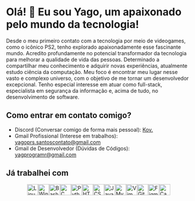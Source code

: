 <!--
Olá! Se você está lendo isso, provavelmente teve algum tipo de interesse em meu perfil.
Sinta-se à vontade para usar este código e criar o seu próprio perfil!
A única coisa que peço é que deixe o link para este repositório no seu perfil.
(E claro, substitua as informações com as suas)

ATENÇÃO: Para que este arquivo funcione, você precisa renomeá-lo para "README.md", sem as aspas.
Escolha entre as opções de idioma disponíveis e renomeie o arquivo de acordo. Por exemplo, se você
quiser usar o português, apague o arquivo "en-us.md" e renomeie este arquivo para "README.md".
Lembre-se também de deixar o arquivo README.md no diretório raiz do seu perfil juntamente com
a pasta assets para que o GitHub possa reconhecê-lo.

Se tiver alguma dúvida, pode me contatar no Discord, sem problemas.
-->

<!-- Título central -->
# Olá! 👋 Eu sou Yago, um apaixonado pelo mundo da tecnologia!

<!-- Texto de introdução do seu perfil -->
<!-- Aqui, eu recomendo que você faça um texto curto, mas que seja o suficiente para que as pessoas
 saibam quem você é. Especificamente este README.md, eu tentei fazer mais focado em quem eu sou e
  no que eu faço de forma minimamente profissional e pessoal, mas faça como preferir-->
Desde o meu primeiro contato com a tecnologia por meio de videogames, como o icônico PS2, tenho explorado apaixonadamente esse fascinante mundo. Acredito profundamente no potencial transformador da tecnologia para melhorar a qualidade de vida das pessoas. Determinado a compartilhar meu conhecimento e adquirir novas experiências, atualmente estudo ciência da computação. Meu foco é encontrar meu lugar nesse vasto e complexo universo, com o objetivo de me tornar um desenvolvedor excepcional. Tenho especial interesse em atuar como full-stack, especialista em segurança da informação e, acima de tudo, no desenvolvimento de software.

<!-- Seção de links para redes sociais ou contato -->
<!-- Recomendo que coloque links para redes sociais ou contatos que você deseja compartilhar. Você pode  usar ícones de redes sociais ou apenas texto, como eu fiz. No entanto, tente utilizar redes sociais específicas para desenvolvedores, como o LinkedIn, ou redes sociais que você utiliza para fins profissionais. -->
## Como entrar em contato comigo?

<!-- Meu discord, por exemplo, é uma forma de contato que eu uso para fins tanto profissionais quanto pessoais, então eu coloquei ele aqui. -->
- Discord (Conversar comigo de forma mais pessoal): [Kov.](https://discordapp.com/users/405423872754712586)
- Gmail Profissional (Interese em trabalhos): [yagoprs.santoscontato@gmail.com](mailto:yagoprs.santoscontato@gmail.com)
- Gmail de Desenvolvedor (Dúvidas de Códigos): [yagprogramr@gmail.com](mailto:yagprogramr@gmail.com)

<!-- Seção de Habilidades -->
<!-- Aqui, você pode colocar as suas habilidades. Eu recomendo que você coloque apenas as habilidades que você tem mais domínio e que possuem influência direta na sua área de atuação. -->
## Já trabalhei com

<!-- Lembre-se! Fique atento com o espaçamento e com o tamanho das imagens. Se você colocar muitas imagens ou deixar o tamanho disregulado, o layout do seu perfil pode quebrar. -->
<div style="display: flex; justify-content: center; align-items: center;">
    <img src="https://cdn.jsdelivr.net/gh/devicons/devicon/icons/linux/linux-original.svg" height="30" alt="Linux">
    <img src="https://cdn.jsdelivr.net/gh/devicons/devicon/icons/windows8/windows8-original.svg" height="30" alt="Windows">
    <img src="https://cdn.jsdelivr.net/gh/devicons/devicon/icons/bash/bash-original.svg" height="30" alt="Bash">
    <img src="https://cdn.jsdelivr.net/gh/devicons/devicon/icons/c/c-original.svg" height="30" alt="C">
    <img src="https://cdn.jsdelivr.net/gh/devicons/devicon/icons/python/python-original.svg" height="30" alt="Python">
    <img src="https://cdn.jsdelivr.net/gh/devicons/devicon/icons/html5/html5-original.svg" height="30" alt="HTML5">
    <img src="https://cdn.jsdelivr.net/gh/devicons/devicon/icons/css3/css3-original.svg" height="30" alt="CSS3">
    <img src="https://cdn.jsdelivr.net/gh/devicons/devicon/icons/javascript/javascript-original.svg" height="30" alt="JavaScript">
    <img src="https://cdn.jsdelivr.net/gh/devicons/devicon/icons/mysql/mysql-original.svg" height="30" alt="MySQL">
    <img src="https://cdn.jsdelivr.net/gh/devicons/devicon/icons/vim/vim-original.svg" height="30" alt="Vim">
    <img src="https://cdn.jsdelivr.net/gh/devicons/devicon/icons/git/git-original.svg" height="30" alt="Git">
    <img src="https://cdn.jsdelivr.net/gh/devicons/devicon/icons/figma/figma-original.svg" height="30" alt="Figma">
    <img src="https://cdn.jsdelivr.net/gh/devicons/devicon/icons/canva/canva-original.svg" height="30" alt="Canva">
</div>

<!--
Bom, é isso! Espero que você tenha gostado do meu perfil e que tenha conseguido criar o
seu próprio perfil. Recomendo seriamente que você não copie o meu código, fazer o seu
próp

rio código é uma ótima forma de aprender e de sentir orgulho do seu trabalho.

Especificamente este READNME.md teve direta influência do perfil do [arthurspk](https://github.com/arthurspk/arthurspk), que me ajudou a criar o meu próprio perfil. Se você gostou do meu perfil, recomendo que você dê uma olhada no perfil dele, é muito bom!

Mas se você insistir em utilizar, não tem problema, eu não vou te impedir. Só peço que
você deixe o link para este repositório no seu perfil, é o mínimo que você pode fazer,
não é mesmo? ;)
-->

